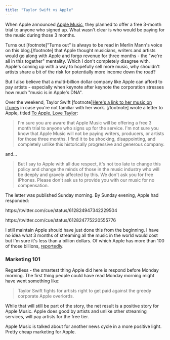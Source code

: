 ```yaml
---
title: "Taylor Swift vs Apple"
---
```

<p>When Apple announced <a href="https://www.apple.com/ca/music/">Apple Music</a>, they planned to offer a free 3-month trial to anyone who signed up. What wasn't clear is who would be paying for the music during those 3 months.</p>
<p>Turns out [footnote]"Turns out" is always to be read in Merlin Mann's voice on this blog.[/footnote] that Apple thought musicians, writers and artists would go along with Apple and forgo revenue for three months - the "we're all in this together" mentality. Which I don't completely disagree with. Apple's coming up with a way to hopefully sell more music, why shouldn't artists share a bit of the risk for potentially more income down the road?</p>
<p>But I also believe that a multi-billion dollar company like Apple can afford to pay artists - especially when keynote after keynote the corporation stresses how much "music is in Apple's DNA".</p>
<p>Over the weekend, Taylor Swift [footnote]<a href="https://geo.itunes.apple.com/ca/artist/taylor-swift/id159260351?uo=6&at=10l4Ki">Here's a link to her music on iTunes</a> in case you're not familiar with her work. [/footnote] wrote a letter to Apple, titled <a href="http://taylorswift.tumblr.com/post/122071902085/to-apple-love-taylor">To Apple, Love Taylor</a>:</p>
<blockquote><p>
  I'm sure you are aware that Apple Music will be offering a free 3 month trial to anyone who signs up for the service. I'm not sure you know that Apple Music will not be paying writers, producers, or artists for those three months. I find it to be shocking, disappointing, and completely unlike this historically progressive and generous company.
</p></blockquote>
<p>and...</p>
<blockquote><p>
  But I say to Apple with all due respect, it's not too late to change this policy and change the minds of those in the music industry who will be deeply and gravely affected by this. We don't ask you for free iPhones. Please don't ask us to provide you with our music for no compensation.
</p></blockquote>
<p>The letter was published Sunday morning. By Sunday evening, Apple had responded:</p>
<p>https://twitter.com/cue/status/612824947342229504</p>
<p>https://twitter.com/cue/status/612824775220555776</p>
<p>I still maintain Apple should have just done this from the beginning. I have no idea what 3 months of streaming all the music in the world would cost but I'm sure it's less than a billion dollars. Of which Apple has more than 100 of those billions, <a href="http://moneymorning.com/2015/04/29/how-much-money-does-apple-have-aapl/">reportedly</a>.</p>
<h3>Marketing 101</h3>
<p>Regardless - the smartest thing Apple did here is respond before Monday morning. The first thing people could have read Monday morning might have went something like:</p>
<blockquote><p>
  Taylor Swift fights for artists right to get paid against the greedy corporate Apple overlords.
</p></blockquote>
<p>While that will still be part of the story, the net result is a positive story for Apple Music. Apple does good by artists and unlike other streaming services, will pay artists for the free tier.</p>
<p>Apple Music is talked about for another news cycle in a more positive light. Pretty cheap marketing for Apple.</p>
